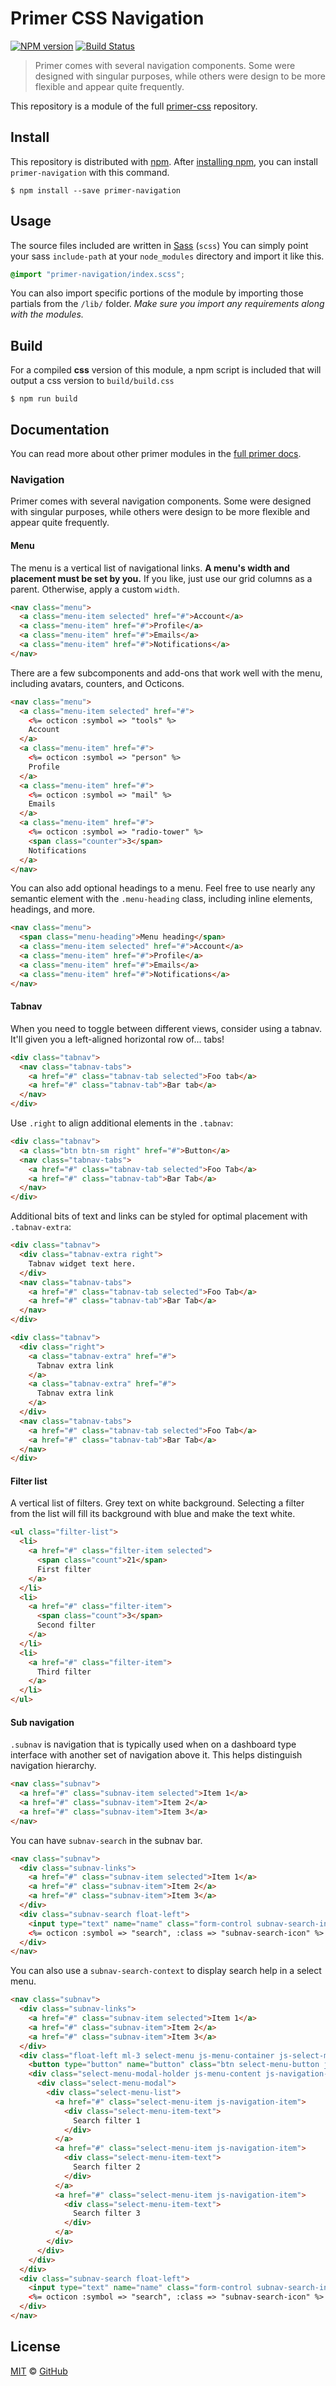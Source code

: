 # Primer CSS Navigation

[![NPM version](http://img.shields.io/npm/v/primer-navigation.svg)](https://www.npmjs.org/package/primer-navigation)
[![Build Status](https://travis-ci.org/primer/navigation.svg?branch=master)](https://travis-ci.org/primer/navigation)

> Primer comes with several navigation components. Some were designed with singular purposes, while others were design to be more flexible and appear quite frequently.

This repository is a module of the full [primer-css][primer] repository.

## Install

This repository is distributed with [npm][npm]. After [installing npm][install-npm], you can install `primer-navigation` with this command.

```
$ npm install --save primer-navigation
```

## Usage

The source files included are written in [Sass][sass] (`scss`) You can simply point your sass `include-path` at your `node_modules` directory and import it like this.

```scss
@import "primer-navigation/index.scss";
```

You can also import specific portions of the module by importing those partials from the `/lib/` folder. _Make sure you import any requirements along with the modules._

## Build

For a compiled **css** version of this module, a npm script is included that will output a css version to `build/build.css`

```
$ npm run build
```

## Documentation

You can read more about other primer modules in the [full primer docs][docs].

<!-- %docs
title: Navigation
-->

### Navigation

Primer comes with several navigation components. Some were designed with singular purposes, while others were design to be more flexible and appear quite frequently.

#### Menu

The menu is a vertical list of navigational links. **A menu's width and placement must be set by you.** If you like, just use our grid columns as a parent. Otherwise, apply a custom `width`.

```html
<nav class="menu">
  <a class="menu-item selected" href="#">Account</a>
  <a class="menu-item" href="#">Profile</a>
  <a class="menu-item" href="#">Emails</a>
  <a class="menu-item" href="#">Notifications</a>
</nav>
```

There are a few subcomponents and add-ons that work well with the menu, including avatars, counters, and Octicons.

```html
<nav class="menu">
  <a class="menu-item selected" href="#">
    <%= octicon :symbol => "tools" %>
    Account
  </a>
  <a class="menu-item" href="#">
    <%= octicon :symbol => "person" %>
    Profile
  </a>
  <a class="menu-item" href="#">
    <%= octicon :symbol => "mail" %>
    Emails
  </a>
  <a class="menu-item" href="#">
    <%= octicon :symbol => "radio-tower" %>
    <span class="counter">3</span>
    Notifications
  </a>
</nav>
```

You can also add optional headings to a menu. Feel free to use nearly any semantic element with the `.menu-heading` class, including inline elements, headings, and more.

```html
<nav class="menu">
  <span class="menu-heading">Menu heading</span>
  <a class="menu-item selected" href="#">Account</a>
  <a class="menu-item" href="#">Profile</a>
  <a class="menu-item" href="#">Emails</a>
  <a class="menu-item" href="#">Notifications</a>
</nav>
```


#### Tabnav

When you need to toggle between different views, consider using a tabnav. It'll given you a left-aligned horizontal row of... tabs!

```html
<div class="tabnav">
  <nav class="tabnav-tabs">
    <a href="#" class="tabnav-tab selected">Foo tab</a>
    <a href="#" class="tabnav-tab">Bar tab</a>
  </nav>
</div>
```

Use `.right` to align additional elements in the `.tabnav`:

```html
<div class="tabnav">
  <a class="btn btn-sm right" href="#">Button</a>
  <nav class="tabnav-tabs">
    <a href="#" class="tabnav-tab selected">Foo Tab</a>
    <a href="#" class="tabnav-tab">Bar Tab</a>
  </nav>
</div>
```

Additional bits of text and links can be styled for optimal placement with `.tabnav-extra`:

```html
<div class="tabnav">
  <div class="tabnav-extra right">
    Tabnav widget text here.
  </div>
  <nav class="tabnav-tabs">
    <a href="#" class="tabnav-tab selected">Foo Tab</a>
    <a href="#" class="tabnav-tab">Bar Tab</a>
  </nav>
</div>
```

```html
<div class="tabnav">
  <div class="right">
    <a class="tabnav-extra" href="#">
      Tabnav extra link
    </a>
    <a class="tabnav-extra" href="#">
      Tabnav extra link
    </a>
  </div>
  <nav class="tabnav-tabs">
    <a href="#" class="tabnav-tab selected">Foo Tab</a>
    <a href="#" class="tabnav-tab">Bar Tab</a>
  </nav>
</div>
```

#### Filter list

A vertical list of filters. Grey text on white background. Selecting a filter from the list will fill its background with blue and make the text white.

```html
<ul class="filter-list">
  <li>
    <a href="#" class="filter-item selected">
      <span class="count">21</span>
      First filter
    </a>
  </li>
  <li>
    <a href="#" class="filter-item">
      <span class="count">3</span>
      Second filter
    </a>
  </li>
  <li>
    <a href="#" class="filter-item">
      Third filter
    </a>
  </li>
</ul>
```

#### Sub navigation

`.subnav` is navigation that is typically used when on a dashboard type interface with another set of navigation above it. This helps distinguish navigation hierarchy.

```html
<nav class="subnav">
  <a href="#" class="subnav-item selected">Item 1</a>
  <a href="#" class="subnav-item">Item 2</a>
  <a href="#" class="subnav-item">Item 3</a>
</nav>
```

You can have `subnav-search` in the subnav bar.

```html
<nav class="subnav">
  <div class="subnav-links">
    <a href="#" class="subnav-item selected">Item 1</a>
    <a href="#" class="subnav-item">Item 2</a>
    <a href="#" class="subnav-item">Item 3</a>
  </div>
  <div class="subnav-search float-left">
    <input type="text" name="name" class="form-control subnav-search-input" value="">
    <%= octicon :symbol => "search", :class => "subnav-search-icon" %>
  </div>
</nav>
```


You can also use a `subnav-search-context` to display search help in a select menu.

```html
<nav class="subnav">
  <div class="subnav-links">
    <a href="#" class="subnav-item selected">Item 1</a>
    <a href="#" class="subnav-item">Item 2</a>
    <a href="#" class="subnav-item">Item 3</a>
  </div>
  <div class="float-left ml-3 select-menu js-menu-container js-select-menu subnav-search-context">
    <button type="button" name="button" class="btn select-menu-button js-menu-target">Filters </button>
    <div class="select-menu-modal-holder js-menu-content js-navigation-container" aria-hidden="true">
      <div class="select-menu-modal">
        <div class="select-menu-list">
          <a href="#" class="select-menu-item js-navigation-item">
            <div class="select-menu-item-text">
              Search filter 1
            </div>
          </a>
          <a href="#" class="select-menu-item js-navigation-item">
            <div class="select-menu-item-text">
              Search filter 2
            </div>
          </a>
          <a href="#" class="select-menu-item js-navigation-item">
            <div class="select-menu-item-text">
              Search filter 3
            </div>
          </a>
        </div>
      </div>
    </div>
  </div>
  <div class="subnav-search float-left">
    <input type="text" name="name" class="form-control subnav-search-input" value="">
    <%= octicon :symbol => "search", :class => "subnav-search-icon" %>
  </div>
</nav>
```
<!-- %enddocs -->

## License

[MIT](./LICENSE) &copy; [GitHub](https://github.com/)

[primer]: https://github.com/primer/primer
[docs]: http://primercss.io/
[npm]: https://www.npmjs.com/
[install-npm]: https://docs.npmjs.com/getting-started/installing-node
[sass]: http://sass-lang.com/
